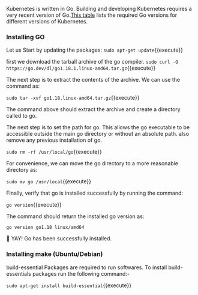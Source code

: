  Kubernetes is written in Go. Building and developing Kubernetes requires a very recent version of Go.[This table](https://github.com/kubernetes/community/blob/master/contributors/devel/development.md#go) lists the required Go versions for different versions of Kubernetes. 

### Installing GO

Let us Start by updating the packages:
`sudo apt-get update`{{execute}}

first we download the tarball archive of the go compiler.
`sudo curl -O https://go.dev/dl/go1.18.1.linux-amd64.tar.gz`{{execute}} 

The next step is to extract the contents of the archive. We can use the command as:

`sudo tar -xvf go1.18.linux-amd64.tar.gz`{{execute}} 


The command above should extract the archive and create a directory called to go.

The next step is to set the path for go. This allows the go executable to be accessible outside the main go directory or without an absolute path.
 also remove any previous installation of go.

`sudo rm -rf /usr/local/go`{{execute}}

For convenience, we can move the go directory to a more reasonable directory as:

`sudo mv go /usr/local`{{execute}}

Finally, verify that go is installed successfully by running the command:

`go version`{{execute}}

The command should return the installed go version as:

`go version go1.18 linux/amd64`

🎉 YAY! Go has been successfully installed.

### Installing make (Ubuntu/Debian)

 build-essential Packages are required to run softwares. 
 To install build-essentials packages run the following command:-

`sudo apt-get install build-essential`{{execute}}